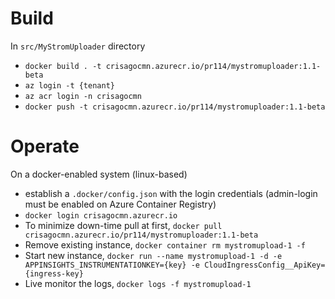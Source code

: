 # Build
In `src/MyStromUploader` directory

- `docker build . -t crisagocmn.azurecr.io/pr114/mystromuploader:1.1-beta`
- `az login -t {tenant}`
- `az acr login -n crisagocmn`
- `docker push -t crisagocmn.azurecr.io/pr114/mystromuploader:1.1-beta`

# Operate
On a docker-enabled system (linux-based)

- establish a `.docker/config.json` with the login credentials (admin-login must be enabled on Azure Container Registry)
- `docker login crisagocmn.azurecr.io`
- To minimize down-time pull at first, `docker pull crisagocmn.azurecr.io/pr114/mystromuploader:1.1-beta`
- Remove existing instance, `docker container rm mystromupload-1 -f`
- Start new instance, `docker run --name mystromupload-1 -d -e APPINSIGHTS_INSTRUMENTATIONKEY={key} -e CloudIngressConfig__ApiKey={ingress-key}`
- Live monitor the logs, `docker logs -f mystromupload-1`